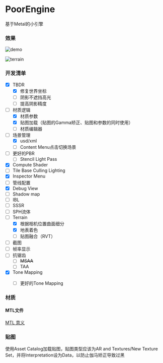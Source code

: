 # PoorEngine
基于Metal的小引擎

### 效果

![demo](Doc/demo.png)

![terrain](Doc/terrain.png)

### 开发清单

- [x] TBDR
  - [x] 修复世界坐标
  - [ ] 阴影不遮挡高光
  - [ ] 提高阴影精度
- [ ] 材质逻辑
  - [x] 材质参数
  - [x] 贴图加载（贴图的Gamma矫正、贴图和参数的同时使用）
  - [ ] 材质编辑器
- [ ] 场景管理
  - [x] usd/xml
  - [ ] Content Menu点击切换场景
- [ ] 更好的PBR
  - [ ] Stencil Light Pass
- [x] Compute Shader
- [ ] Tile Base Culling Lighting
- [x] Inspector Menu
- [ ] 管线配置
- [x] Debug View
- [ ] Shadow map
- [ ] IBL
- [ ] SSSR
- [ ] SPH流体
- [ ] Terrain
  - [x] 根据相机位置曲面细分
  - [x] 地表着色
  - [ ] 贴图融合（RVT）
- [ ] 截图
- [ ] 帧率显示
- [ ] 抗锯齿
  - [ ] ~~MSAA~~
  - [ ] TAA
- [x] Tone Mapping
  - [ ] 更好的Tone Mapping
  



### 材质

#### MTL文件

[MTL 意义](http://paulbourke.net/dataformats/mtl/)

### 贴图

使用Asset Catalog加载贴图，贴图类型应该为AR and Textures/New Texture Set，并将Interpretation设为Data，以防止伽马矫正导致过黑
